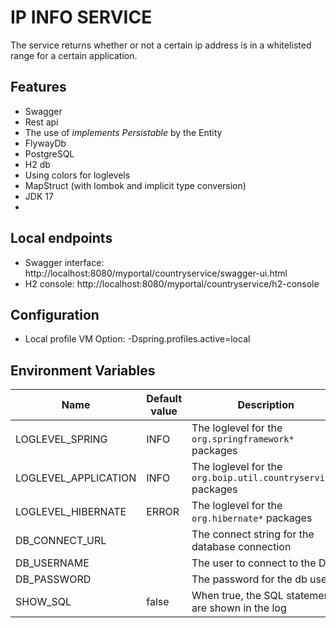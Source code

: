 # IP INFO SERVICE
The service returns whether or not a certain ip address is in a whitelisted range for a certain application.

## Features
- Swagger
- Rest api
- The use of *implements Persistable* by the Entity
- FlywayDb
- PostgreSQL
- H2 db
- Using colors for loglevels
- MapStruct (with lombok and implicit type conversion)
- JDK 17
- 
## Local endpoints
 - Swagger interface: http://localhost:8080/myportal/countryservice/swagger-ui.html
 - H2 console: http://localhost:8080/myportal/countryservice/h2-console


## Configuration
 - Local profile VM Option: -Dspring.profiles.active=local


## Environment Variables

| Name                 | Default value | Description |
|----------------------|---------------| ---- |
| LOGLEVEL_SPRING      | INFO          | The loglevel for the `org.springframework*` packages
| LOGLEVEL_APPLICATION | INFO          | The loglevel for the `org.boip.util.countryservice*` packages
| LOGLEVEL_HIBERNATE   | ERROR         | The loglevel for the `org.hibernate*` packages
| DB_CONNECT_URL       |               | The connect string for the database connection
| DB_USERNAME          |               | The user to connect to the DB
| DB_PASSWORD          |               | The password for the db user.
| SHOW_SQL             | false         | When true,  the SQL statements are  shown in the log





